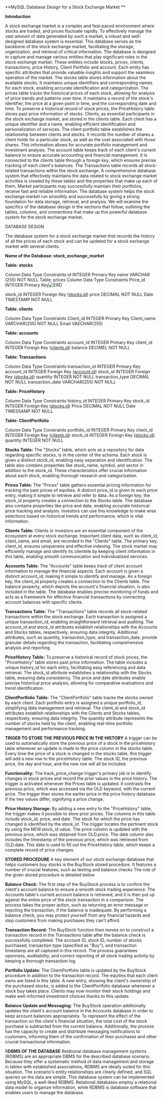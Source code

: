 **MySQL Database Design for a Stock Exchange Market **

**Introduction**

A stock exchange market is a complex and fast-paced environment where stocks are traded, and
prices fluctuate rapidly. To effectively manage the vast amount of data generated by such a
market, a robust and well-designed database system is essential. This database serves as the
backbone of the stock exchange market, facilitating the storage, organization, and retrieval of
critical information. The database is designed to capture and manage various entities that play
significant roles in the stock exchange market. These entities include stocks, prices, clients,
transactions, price History, Client Portfolio and account. Each entity has specific attributes that
provide valuable insights and support the seamless operation of the market. The stocks table
stores information about the available stocks. It maintains unique identifiers and corresponding
names for each stock, enabling accurate identification and categorization. The prices table tracks
the historical prices of each stock, allowing for analysis of price trends and patterns over time. It
maintains a record of the stock's identifier, the price at a given point in time, and the
corresponding date and time. To preserve a historical record of stock prices, the PriceHistory
table stores past price information of stocks. Clients, as essential participants in the stock
exchange market, are stored in the clients table. Each client has a unique identifier and a name,
enabling efficient identification and personalization of services. The client portfolio table
establishes the relationship between clients and stocks. It records the number of shares a client
holds for a particular stock, as well as the cost associated with those shares. This information
allows for accurate portfolio management and investment analysis.
The account table keeps track of each client's current balance to ensure accurate accounting and
financial management. It is connected to the clients table through a foreign key, which ensures
precise tracking of each client's balances. The Transactions table records all stock-related
transactions within the stock exchange. A comprehensive database system that effectively
maintains the data related to stock exchange market activities is created by these tables and the
properties that make up each of them. Market participants may successfully maintain their
portfolios, receive fast and reliable information. The database system helps the stock exchange
market run smoothly and successfully by giving a strong foundation for data storage, retrieval,
and analysis. We will examine the specifics of the database design in the sections that follow,
outlining the tables, columns, and connections that make up this powerful database system for
the stock exchange market.

DATABASE DESIGN

The database system for a stock exchange market that records the history of all the prices of each stock and can be updated for a stock exchange market with several clients.

**Name of the Database: stock_exchange_market**

**Table: stocks**

Column Data Type Constraints
id INTEGER Primary Key
name VARCHAR (255) NOT NULL
Table: prices
Column Data Type Constraints
Price_id INTEGER Primary Key![ERD](https://github.com/user-attachments/assets/eef46ffd-ea5d-4ff0-9ed0-f8cf3063ad1f)

stock_id INTEGER Foreign Key ([stocks.id](http://stocks.id/))
price DECIMAL NOT NULL
Date TIMESTAMP NOT NULL

**Table: clients**

Column Data Type Constraints
Client_id INTEGER Primary Key
Client_name VARCHAR(255) NOT NULL
Email VAECHAR(255)

**Table: accounts**

Column Data Type Constraints
account_Id INTEGER Primary Key
client_id INTEGER Foreign Key ([clients.id](http://clients.id/))
balance DECIMEL NOT NULL

**Table: Transactions**

Column Data Type Constraints
transaction_id INTEGER Primary Key
account_id INTEGER Foreign Key ([account.id](http://account.id/))
stock_id INTEGER Foreign Key ([stocks.id](http://stocks.id/))
quantity INTEGER NOT NULL
transaction_type DECIMAL NOT NULL
transaction_date VARCHAR(255) NOT NULL

**Table: PriceHistory**

Column Data Type Constraints
history_id INTEGER Primary Key
stock_id INTEGER Foreign Key ([stocks.id](http://stocks.id/))
Price DECIMAL NOT NULL
Date TIMESSAMP NOT NULL

**Table: ClientPortfolio**

Column Data Type Constraints
portfolio_id INTEGER Primary Key
client_id INTEGER Foreign Key ([clients.id](http://clients.id/))
stock_id INTEGER Foreign Key ([stocks.id](http://stocks.id/))
quantity INTEGER NOT NULL

**Stocks Table:**
The "Stocks" table, which acts as a repository for data regarding specific stocks, is in the center
of the schema. Each stock is given a distinct stock_id, enabling easy separation and
identification. The table also contains properties like stock_name, symbol, and sector in addition
to the stock_id. These characteristics offer crucial information about each stock, enabling
thorough research and categorization.

**Prices Table:**
The "Prices" table gathers essential pricing information for tracking the past prices of equities. A
distinct price_id is given to each price entry, making it simple to retrieve and refer to data. As a
foreign key, the stock_id property creates a connection to the Stocks table. The database also
contains properties like price and date, enabling accurate historical price tracking and analysis.
Investors can use this knowledge to make wise selections based on historical trends and
performance, which is vital information.

**Clients Table:**
Clients or investors are an essential component of the ecosystem at every stock exchange.
Important client data, such as client_id, client_name, and email, are recorded in the "Clients"
table. The primary key, client_id, ensures uniqueness and effective indexing. The stock market
may efficiently manage and identify its clientele by keeping client information in this table,
enabling smooth communication and individualized services.

**Accounts Table:**
The "Accounts" table keeps track of client account information to manage the financial aspects.
Each account is given a distinct account_id, making it simple to identify and manage. As a
foreign key, the client_id property creates a connection to the Clients table. The balance
property, which depicts the account's financial situation, is also included in the table. The
database enables precise monitoring of funds and acts as a framework for effective financial
transactions by connecting account balances with specific clients.

**Transactions Table:**
The "Transactions" table records all stock-related transactions within the stock exchange. Each
transaction is assigned a unique transaction_id, enabling straightforward retrieval and auditing.
The account_id and stock_id attributes establish relationships with the Accounts and Stocks
tables, respectively, ensuring data integrity. Additional attributes, such as quantity,
transaction_type, and transaction_date, provide granular details regarding the transaction,
facilitating comprehensive analysis and reporting.

**PriceHistory Table:**
To preserve a historical record of stock prices, the "PriceHistory" table stores past price
information. The table includes a unique history_id for each entry, facilitating easy referencing
and data retrieval. The stock_id attribute establishes a relationship with the Stocks table,
ensuring data consistency. The price and date attributes enable precise historical price analysis,
allowing for comparative evaluations and trend identification.

**ClientPortfolio Table:**
The "ClientPortfolio" table tracks the stocks owned by each client. Each portfolio entry is
assigned a unique portfolio_id, simplifying data management and retrieval. The client_id and
stock_id attributes establish relationships with the Clients and Stocks tables, respectively,
ensuring data integrity. The quantity attribute represents the number of stocks held by the client,
enabling real-time portfolio management and performance tracking.

**TRIGER TO STORE THE PREVIOUS PRICE IN THE HISTORY**
A trigger can be used to automatically store the previous price of a stock in the pricehistory table
whenever an update is made to the price column in the stocks table. Every time the price of a
stock is changed in the stocks table, this trigger will add a new row to the priceHistory table. The
stock ID, the previous price, the day and hour, and the new row will all be included.

**Functionality:**
The track_price_change trigger's primary job is to identify changes in stock prices and record the
prior values in the price history. The trigger is activated whenever the Prices table is updated. It
contrasts the previous price, which was accessed via the OLD keyword, with the current price.
The trigger then stores the earlier price in the price history database if the two values differ,
signifying a price change.

**Price History Storage:**
By adding a new entry to the "PriceHistory" table, the trigger makes it possible to store prior
prices. The columns in this table include stock_id, price, and date. The stock for which the price
has changed is identified by the stock_id. The trigger locates the pertinent stock by using the
NEW.stock_id value. The price column is updated with the previous price, which was obtained
from OLD.price. The date column also includes the timestamp of the previous price, which was
retrieved from OLD.date. This data is used to fill out the PriceHistory table, which keeps a
complete record of price changes.

**STORED PROCEDURE**
A key element of our stock exchange database that helps customers buy stocks is the BuyStock
stored procedure. It features a number of crucial features, such as texting and balance checks The role of the given stored procedure is detailed below

**Balance Check:**
The first step of the BuyStock process is to confirm the client's account balance to ensure a
smooth stock trading experience. The Accounts table's current account balance is retrieved, and
it is then put up against the entire price of the stock transaction in a comparison. The process
takes the proper action, such as returning an error message or rejecting the transaction, if the
balance is inadequate. By performing a balance check, you may protect yourself from any
financial hazards and stop customers from making purchases they can't afford.

**Transaction Record:**
The BuyStock function then moves on to construct a transaction record in the Transactions table
after the balance check is successfully completed. The account ID, stock ID, number of stocks
purchased, transaction type (specified as "Buy"), and transaction timestamp are all captured in
this record. The process guarantees openness, auditability, and correct reporting of all stock
trading activity by keeping a thorough transaction log.

**Portfolio Update:**
The ClientPortfolio table is updated by the BuyStock procedure in addition to the transaction
record. The equities that each client owns are listed in this table. A new entry, showing the
client's ownership of the purchased stocks, is added to the ClientPortfolio database whenever a
stock buy takes place. Clients may now monitor their stock holdings and make well-informed
investment choices thanks to this update.

**Balance Update and Messaging:**
The BuyStock operation additionally updates the client's account balance in the Accounts
database in order to keep account balances appropriately. To represent the effect of the
transaction on the client's financial situation, the total cost of the stock purchase is subtracted
from the current balance. Additionally, the process has the capacity to create and distribute
messaging notifications to customers, informing them of the confirmation of their purchases and
other crucial transactional information.

R**DBMS OF THE DATABASE**
Relational database management systems (RDBMS) are an appropriate DBMS for the described
database scenario. Because they offer a systematic method of data management and storage in
tables with established associations, RDBMS are ideally suited for this situation. The scenario's
entity relationships are clearly defined, and SQL queries on the data are simple. This database
system can be implemented using MySQL, a well-liked RDBMS. Relational databases employ a
relational data model to organize information, while RDBMS is database software that enables
users to manage the database.
